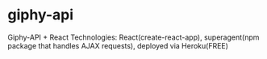 # giphy-api
Giphy-API + React
Technologies: React(create-react-app), superagent(npm package that handles AJAX requests), deployed via Heroku(FREE)